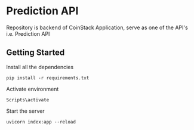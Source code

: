 
# Prediction API

Repository is backend of CoinStack Application, serve as one of the API's i.e. Prediction API


## Getting Started
Install all the dependencies
```
pip install -r requirements.txt
```
Activate environment
```
Scripts\activate
```
Start the server
```
uvicorn index:app --reload
```